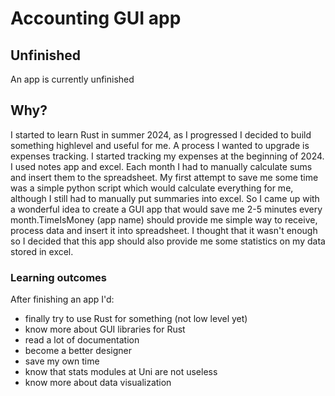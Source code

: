# Accounting GUI app

## Unfinished
An app is currently unfinished

## Why?
I started to learn Rust in summer 2024, as I progressed I decided to build something highlevel and useful for me. 
A process I wanted to upgrade is expenses tracking. I started tracking my expenses at the beginning of 2024. I used notes app and excel. Each month I had to manually calculate sums and insert them to the spreadsheet. My first attempt to save me some time was a simple python script which would calculate everything for me, although
I still had to manually put summaries into excel. So I came up with a wonderful idea to create a GUI app that would save me 2-5 minutes every month.TimeIsMoney (app name) should provide me simple way to receive, process data and insert it into spreadsheet. I thought that it wasn't enough so I decided that this app should also provide me some statistics on my data stored in excel. 

### Learning outcomes 
After finishing an app I'd:
- finally try to use Rust for something (not low level yet)
- know more about GUI libraries for Rust
- read a lot of documentation 
- become a better designer
- save my own time 
- know that stats modules at Uni are not useless 
- know more about data visualization
